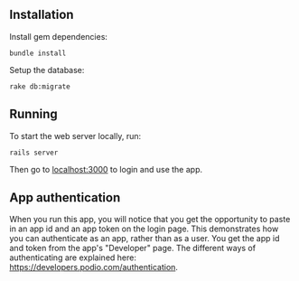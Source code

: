 
## Installation



Install gem dependencies:

    bundle install

Setup the database:

    rake db:migrate


## Running

To start the web server locally, run:

    rails server

Then go to [localhost:3000](http://localhost:3000) to login and use the app.

## App authentication

When you run this app, you will notice that you get the opportunity to paste in an app id and an app token on the login page. This demonstrates how you can authenticate as an app, rather than as a user. You get the app id and token from the app's "Developer" page. The different ways of authenticating are explained here: https://developers.podio.com/authentication.
